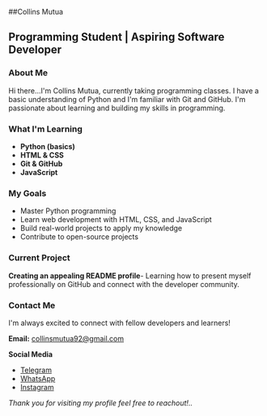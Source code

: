 ##Collins Mutua
## Programming Student | Aspiring Software Developer

### About Me
Hi there...I'm Collins Mutua, currently taking programming classes. I have a basic understanding of Python and  I'm familiar with Git and GitHub. I'm passionate about learning and building my skills in programming.

### What I'm Learning
- **Python (basics)**
- **HTML & CSS**
- **Git & GitHub**
- **JavaScript**

### My Goals
- Master Python programming 
- Learn web development with HTML, CSS, and JavaScript
- Build real-world projects to apply my knowledge
- Contribute to open-source projects

### Current Project
**Creating an appealing README profile**- Learning how to present myself professionally on GitHub and connect with the developer community.

### Contact Me
I'm always excited to connect with fellow developers and learners!

**Email:** collinsmutua92@gmail.com

**Social Media**
- [Telegram](https://t.me/nairobiangoon)
- [WhatsApp](https://w.me://+254702700072) 
- [Instagram](https://www.instagram.com/nylgoon._)

*Thank you for visiting my profile feel free to reachout!..*
